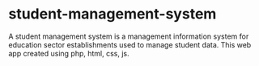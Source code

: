 # student-management-system
A student management system is a management information system for education sector establishments used to manage student data. This web app created using php, html, css, js.
